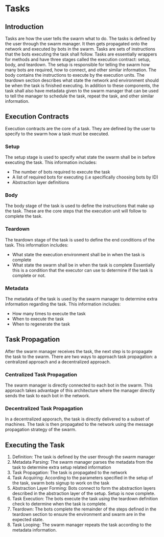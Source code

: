 # Tasks
## Introduction
Tasks are how the user tells the swarm what to do. The tasks is defined by the user through the swarm manager. It then gets propagated onto the network and executed by bots in the swarm. Tasks are sets of instructions that the bots executing the task shall follow. Tasks are essentially wrappers for methods and have three stages called the execution contract: setup, body, and teardown. The setup is responsible for telling the swarm how many bots are required, how to connect, and other similar information. The body contains the instructions to execute by the execution units. The teardown section describes what state the network and environment should be when the task is finished executing. In addition to these components, the task shall also have metadata given to the swarm manager that can be used to tell the manager to schedule the task, repeat the task, and other similar information.

## Execution Contracts
Execution contracts are the core of a task. They are defined by the user to specify to the swarm how a task must be executed.

### Setup
The setup stage is used to specify what state the swarm shall be in before executing the task. This information includes:
- The number of bots required to execute the task
- A list of required bots for executing (i.e specifically choosing bots by ID)
- Abstraction layer definitions

### Body
The body stage of the task is used to define the instructions that make up the task. These are the core steps that the execution unit will follow to complete the task.

### Teardown
The teardown stage of the task is used to define the end conditions of the task. This information includes:
- What state the execution environment shall be in when the task is complete
- What state the swarm shall be in when the task is complete
Essentially this is a condition that the executor can use to determine if the task is complete or not.

### Metadata
The metadata of the task is used by the swarm manager to determine extra information regarding the task. This information includes:
- How many times to execute the task
- When to execute the task
- When to regenerate the task

## Task Propagation
After the swarm manager receives the task, the next step is to propagate the task to the swarm. There are two ways to approach task propagation: a centralized approach and a decentralized approach.

### Centralized Task Propagation
The swarm manager is directly connected to each bot in the swarm. This approach takes advantage of this architecture where the manager directly sends the task to each bot in the network.

### Decentralized Task Propagation
In a decentralized apporach, the task is directly delivered to a subset of machines. The task is then propagated to the network using the message propagation strategy of the swarm.

## Executing the Task
1. Definition: The task is defined by the user through the swarm manager
2. Metadata Parsing: The swarm manager parses the metadata from the task to determine extra setup related information
3. Task Propagation: The task is propagated to the network
4. Task Acquiring: According to the parameters specified in the setup of the task, swarm bots signup to work on the task
5. Abstraction Layer Forming: Bots connect to form the abstraction layers described in the abstraction layer of the setup. Setup is now complete.
6. Task Execution: The bots execute the task using the teardown definition check to determine when the task is complete.
7. Teardown: The bots complete the remainder of the steps defined in the teardown section to ensure the environment and swarm are in the expected state.
8. Task Looping: The swarm manager repeats the task according to the metadata information.